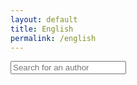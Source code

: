 ```yaml
---
layout: default
title: English
permalink: /english
---
```


<html>
<body>
	<div class="container">
		<div class="input-group mb-3">
			<input id="search-box" type="text" class="form-control" placeholder="Search for an author">
		</div>
     </div>
		<div id="data-container" class="row">
	    </div>
	<script>
		let datasets = [
			{
				"type" : "languages",
				"url" : "/data/languages.json"
			}
		];
		var dataLinks = [];
		$( document ).ready(function() {
			for (i = 0; i < datasets.length; i++) {
				dataLinks.push({
					"type" : datasets[i].type,
					"data" : siftData(datasets[i].url, datasets[i].type)
				});
			}
			//Set triggers
			$('#search-box').on('input', function (event) {
				showCategory(event.target.value);
			})
			//Populate page
			setTimeout(showCategory, 1000);
		});
		function siftData (url, dataType) {
			var temp = [];
			$.getJSON(url, function (data) {
				switch (dataType) {
					case "languages":
						for (key ["English"] in data) {
							temp.push({
								"flavorText" : data[key]["Title"]
                                "subtitle" : data[key]["Translation"]
								"link" : data[key]["Author"]
							});
						}
						break;
					default:
						break;
				}
			});
			return temp;
		}
		function showCategory (filter = "") {
			$('#data-container').html('');
			filter = filter.trim();
			dataLinks.forEach(element => {
				if ((filter == "") && element.data.length > 0) {
					for (i = 0; i < element.data.length; i++) {
						$('#data-container').append(`
							<div class="card col-4">
								<div class="card-body">
									<h5 class="card-title">${element.data[i].flavorText}</h5>
									<h6 class="card-subtitle mb-2 text-muted">${element.type}</h6>
									<a href="/${element.data[i].link}" class="card-link">More</a>
								</div>
							</div>
						`);
					}
				} else {
					for (i = 0; i < element.data.length; i++) {
						if (element.data[i].flavorText.toLowerCase().includes(filter.toLowerCase()))
							$('#data-container').append(`
								<div class="card col-4">
									<div class="card-body">
										<h5 class="card-title">${element.data[i].flavorText}</h5>
										<h6 class="card-subtitle mb-2 text-muted">${element.type}</h6>
										<a href="/${element.data[i].link}" class="card-link">More</a>
									</div>
								</div>
							`);
					}
				}
			});
		}
	</script>
</body>
</html>

